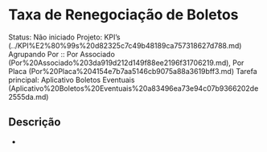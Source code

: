 # Taxa de Renegociação de Boletos

Status: Não iniciado
Projeto: KPI’s (../KPI%E2%80%99s%20d82325c7c49b48189ca757318627d788.md)
Agrupando Por :: Por Associado (Por%20Associado%203da919d212d149f88ee2196f31706219.md), Por Placa (Por%20Placa%204154e7b7aa5146cb9075a88a3619bff3.md)
Tarefa principal: Aplicativo Boletos Eventuais (Aplicativo%20Boletos%20Eventuais%20a83496ea73e94c07b9366202de2555da.md)

## Descrição

-
